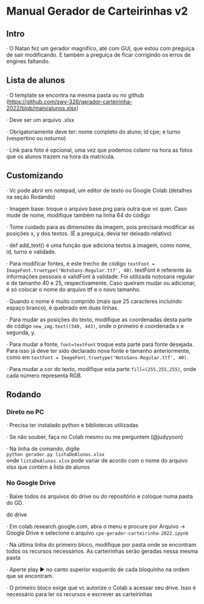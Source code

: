 # Manual Gerador de Carteirinhas v2

## Intro 

· O Natan fez um gerador magnífico, até com GUI, que estou com preguiça de sair modificando. E também a preguiça de ficar corrigindo os erros de engines faltando.

## Lista de alunos

· O template se encontra na mesma pasta ou no github (https://github.com/swy-326/gerador-carteirinha-2022/blob/main/alunos.xlsx) <br>

· Deve ser um arquivo .xlsx <br>

· Obrigatoriamente deve ter: nome completo do aluno; id cpe; e turno (vespertino ou noturno) <br>

· Link para foto é opcional, uma vez que podemos colamr na hora as fotos que os alunos trazem na hora da matrícula.

## Customizando

· Vc pode abrir em notepad, um editor de texto ou Google Colab (detalhes na seção Rodando) <br>

· Imagem base: troque o arquivo base.png para outra que vc quer. Caso mude de nome, modifique também na linha 64 do código <br>

· Tome cuidado para as dimensões da imagem, pois precisará modificar as posições x, y dos textos. (É a preguiça,  devia ter deixado relativo) <br>

· def add_text() é uma função que adiciona textos à imagem, como nome, id, turno e validade. <br>

· Para modificar fontes, é este trecho de código ```textFont = ImageFont.truetype('NotoSans-Regular.ttf', 40)```. textFont é referente às informações pessoais e validFont à validade. Foi utilizada notosans regular e de tamanho 40 e 25, respectivamente. Caso queiram mudar ou adicionar, é só colocar o nome do arquivo ttf e o novo tamanho. <br>

· Quando o nome é muito comprido (mais que 25 caracteres incluindo espaço branco), é quebrado em duas linhas. <br>

· Para mudar as posições do texto, modifique as coordenadas desta parte do código ```new_img.text((540, 443)```, onde o primeiro é coordenada x e segunda, y. <br>

· Para mudar a fonte, ```font=textFont``` troque esta parte para fonte desejada. Para isso já deve ter sido declarado nova fonte e tamanho anteriormente, como em ```textFont = ImageFont.truetype('NotoSans-Regular.ttf', 40)```. <br>

· Para mudar a cor do texto, modifique esta parte ```fill=(255,255,255)```, onde cada número representa RGB. 



## Rodando

### Direto no PC

· Precisa ter instalado python e bibliotecas utilizadas <br>

· Se não souber, faça no Colab mesmo ou me perguntem (@judyyoon) <br>

· Na linha de comando, digite <br>
```python gerador.py listaDeAlunos.xlsx``` <br>
onde ```listaDeAlunos.xlsx``` pode variar de acordo com o nome do arquivo xlsx que contém a lista de alunos

### No Google Drive

· Baixe todos os arquivos do drive ou do repositório e coloque numa pasta do GD.

do drive <br>

· Em colab.research.google.com, abra o menu e procure por Arquivo -> Google Drive e selecione o arquivo ```cpe-gerador-carteirinha-2022.ipynb```<br>

· Na última linha do primeiro bloco, modifique por pasta onde se encontram todos os recursos necessários. As carteirinhas serão geradas nessa mesma pasta<br>

· Aperte play ▶️ no canto superior esquerdo de cada bloquinho na ordem que se encontram.<br>

· O primeiro bloco exige que vc autorize o Colab a acessar seu drive. Isso é necessário para ler os recursos e escrever as carteirinhas
